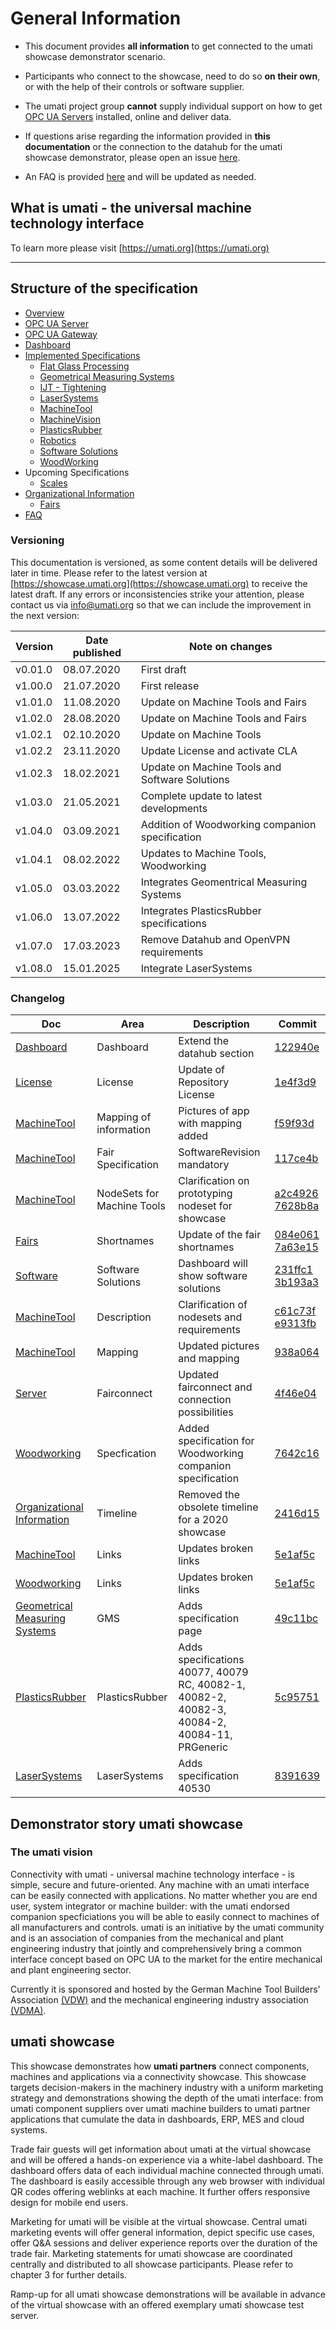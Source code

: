 # General Information

- This document provides **all information** to get connected to the umati showcase demonstrator scenario.
- Participants who connect to the showcase, need to do so **on their own**, or with the help of their controls or software supplier.
- The umati project group **cannot** supply individual support on how to get [OPC UA Servers](Server.md) installed, online and deliver data.
- If questions arise regarding the information provided in **this documentation** or the connection to the datahub for the umati showcase demonstrator, please open an issue [here](https://github.com/umati/Showcase).

- An FAQ is provided [here](FAQ.md) and will be updated as needed.

## What is umati - the universal machine technology interface

To learn more please visit [https://umati.org](https://umati.org)

---

## Structure of the specification

- [Overview](index.md)
- [OPC UA Server](Server.md)
- [OPC UA Gateway](Gateway.md)
- [Dashboard](Dashboard.md)
- [Implemented Specifications](Specs.md)
  - [Flat Glass Processing](Specs/Flatglass.md)
  - [Geometrical Measuring Systems](Specs/GeometricalMeasuringSystems.md)
  - [IJT - Tightening](Specs/WIP.md)
  - [LaserSystems](Specs/Laser.md)
  - [MachineTool](Specs/MachineTool.md)
  - [MachineVision](Specs/WIP.md)
  - [PlasticsRubber](Specs/PlasticsRubber.md)
  - [Robotics](Specs/WIP.md)
  - [Software Solutions](Specs/Software.md)
  - [WoodWorking](Specs/Woodworking.md)
- Upcoming Specifications
  - [Scales](Specs/WIP.md)
- [Organizational Information](Organization.md)
  - [Fairs](Specs/Fairs.md)
- [FAQ](FAQ.md)

### Versioning

This documentation is versioned, as some content details will be delivered later in time. Please refer to the latest version at [https://showcase.umati.org](https://showcase.umati.org) to receive the latest draft. If any errors or inconsistencies strike your attention, please contact us via [info@umati.org](mailto:info@umati.org) so that we can include the improvement in the next version:

| **Version** | **Date published** | **Note on changes**                             |
| ----------- | ------------------ | ----------------------------------------------- |
| v0.01.0     | 08.07.2020         | First draft                                     |
| v1.00.0     | 21.07.2020         | First release                                   |
| v1.01.0     | 11.08.2020         | Update on Machine Tools and Fairs               |
| v1.02.0     | 28.08.2020         | Update on Machine Tools and Fairs               |
| v1.02.1     | 02.10.2020         | Update on Machine Tools                         |
| v1.02.2     | 23.11.2020         | Update License and activate CLA                 |
| v1.02.3     | 18.02.2021         | Update on Machine Tools and Software Solutions  |
| v1.03.0     | 21.05.2021         | Complete update to latest developments          |
| v1.04.0     | 03.09.2021         | Addition of Woodworking companion specification |
| v1.04.1     | 08.02.2022         | Updates to Machine Tools, Woodworking           |
| v1.05.0     | 03.03.2022         | Integrates Geomentrical Measuring Systems       |
| v1.06.0     | 13.07.2022         | Integrates PlasticsRubber specifications        |
| v1.07.0     | 17.03.2023         | Remove Datahub and OpenVPN requirements         |
| v1.08.0     | 15.01.2025         | Integrate LaserSystems                          |

### Changelog

| Doc                                                                   | Area                       | Description                                                                                  | Commit                                                                                                                                                                                             |
| --------------------------------------------------------------------- | -------------------------- | -------------------------------------------------------------------------------------------- | -------------------------------------------------------------------------------------------------------------------------------------------------------------------------------------------------- |
| [Dashboard](Dashboard.md)                                             | Dashboard                  | Extend the datahub section                                                                   | [122940e](https://github.com/umati/Showcase/commit/122940ebdd091251cbe5a028c3ffe719b5b6ec63)                                                                                                       |
| [License](LICENSE)                                                    | License                    | Update of Repository License                                                                 | [1e4f3d9](https://github.com/umati/Showcase/commit/1e4f3d934e4e4420554d0509fff11ba4f853e2f3)                                                                                                       |
| [MachineTool](Specs/MachineTool.md)                                   | Mapping of information     | Pictures of app with mapping added                                                           | [f59f93d](https://github.com/umati/Showcase/commit/f59f93dc4eda4bdf4bf00efc53f8560bc6108b35)                                                                                                       |
| [MachineTool](Specs/MachineTool.md)                                   | Fair Specification         | SoftwareRevision mandatory                                                                   | [117ce4b](https://github.com/umati/Showcase/pull/16/commits/117ce4bde7a57574de1240e76d2d3aa1160bd517)                                                                                              |
| [MachineTool](Specs/MachineTool.md)                                   | NodeSets for Machine Tools | Clarification on prototyping nodeset for showcase                                            | [a2c4926](https://github.com/umati/Showcase/commit/a2c49264ca66caf6813de1ad8a5706d83ec3aa46) [7628b8a](https://github.com/umati/Showcase/commit/7628b8af38c41da2e01dac70f3d8f8be44f8949c)          |
| [Fairs](Specs/Fairs.md)                                               | Shortnames                 | Update of the fair shortnames                                                                | [084e061](https://github.com/umati/Showcase/commit/084e0611be0bf4618e17c07260dd24d397e31ce0) [7a63e15](https://github.com/umati/Showcase/pull/16/commits/7a63e15d3e0fe691630e07814ad9e82dfe2f92b0) |
| [Software](Specs/Software.md)                                         | Software Solutions         | Dashboard will show software solutions                                                       | [231ffc1](https://github.com/umati/Showcase/commit/231ffc1089b60020570286e095011defcee29b3b) [3b193a3](https://github.com/umati/Showcase/commit/3b193a34d1e64d3e93153023345073ae70e97423)          |
| [MachineTool](Specs/MachineTool.md)                                   | Description                | Clarification of nodesets and requirements                                                   | [c61c73f](https://github.com/umati/Showcase/commit/c61c73fa74b17dce58fd7c938f9992746dbf688d) [e9313fb](https://github.com/umati/Showcase/commit/e9313fb65cd264aee6c256a43e3fd758b737c449)          |
| [MachineTool](Specs/MachineTool.md)                                   | Mapping                    | Updated pictures and mapping                                                                 | [938a064](https://github.com/umati/Showcase/commit/938a0645771e879ca7cb5ab79be7706b0d4267d4)                                                                                                       |
| [Server](Server.md)                                                   | Fairconnect                | Updated fairconnect and connection possibilities                                             | [4f46e04](https://github.com/umati/Showcase/commit/4f46e04431582ccbd1c6714cbd018255e1d09262)                                                                                                       |
| [Woodworking](Specs/Woodworking.md)                                   | Specfication               | Added specification for Woodworking companion specification                                  | [7642c16](https://github.com/umati/Showcase/commit/7642c16db5f13a44fa8862483a8af8cd43fb43ec)                                                                                                       |
| [Organizational Information](Organization.md)                         | Timeline                   | Removed the obsolete timeline for a 2020 showcase                                            | [2416d15](https://github.com/umati/Showcase/commit/2416d1569cc43267d86530a934dcab267833d7fb)                                                                                                       |
| [MachineTool](Specs/MachineTool.md)                                   | Links                      | Updates broken links                                                                         | [5e1af5c](https://github.com/umati/Showcase/commit/5e1af5ce1649addc68d87b87dd1323806a9194e3)                                                                                                       |
| [Woodworking](Specs/Woodworking.md)                                   | Links                      | Updates broken links                                                                         | [5e1af5c](https://github.com/umati/Showcase/commit/5e1af5ce1649addc68d87b87dd1323806a9194e3)                                                                                                       |
| [Geometrical Measuring Systems](Specs/GeometricalMeasuringSystems.md) | GMS                        | Adds specification page                                                                      | [49c11bc](https://github.com/umati/Showcase/commit/49c11bc70113b8ceb4ea718e8cef5e27dd9ec5ff)                                                                                                       |
| [PlasticsRubber](Specs/PlasticsRubber.md)                             | PlasticsRubber             | Adds specifications 40077, 40079 RC, 40082-1, 40082-2, 40082-3, 40084-2, 40084-11, PRGeneric | [5c95751](https://github.com/umati/Showcase/commit/5c95751e6a9220ed2fdda5f030d841a8b22e944b)                                                                                                       |
| [LaserSystems](Specs/Laser.md)                                        | LaserSystems               | Adds specification 40530                                                                     | [8391639](https://github.com/umati/Showcase/commit/839163922925d93c733563f6c99b133f2ccc120c)                                                                                                       |

## Demonstrator story umati showcase

### The umati vision

Connectivity with umati - universal machine technology interface - is simple, secure and future-oriented. Any machine with an umati interface can be easily connected with applications.
No matter whether you are end user, system integrator or machine builder: with the umati endorsed companion specficiations you will be able to easily connect to machines of all manufacturers and controls.
umati is an initiative by the umati community and is an association of companies from the mechanical and plant engineering industry that jointly and comprehensively bring a common interface concept based on OPC UA to the market for the entire mechanical and plant engineering sector.

Currently it is sponsored and hosted by the German Machine Tool Builders' Association [(VDW)](https://vdw.de) and the mechanical engineering industry association [(VDMA)](https://vdma.org).

## umati showcase

This showcase demonstrates how **umati partners** connect components, machines and applications via a connectivity showcase.
This showcase targets decision-makers in the machinery industry with a uniform marketing strategy and demonstrations showing the depth of the umati interface: from umati component suppliers over umati machine builders to umati partner applications that cumulate the data in dashboards, ERP, MES and cloud systems.

Trade fair guests will get information about umati at the virtual showcase and will be offered a hands-on experience via a white-label dashboard. The dashboard offers data of each individual machine connected through umati. The dashboard is easily accessible through any web browser with individual QR codes offering weblinks at each machine. It further offers responsive design for mobile end users.

Marketing for umati will be visible at the virtual showcase. Central umati marketing events will offer general information, depict specific use cases, offer Q&amp;A sessions and deliver experience reports over the duration of the trade fair. Marketing statements for umati showcase are coordinated centrally and distributed to all showcase participants. Please refer to chapter 3 for further details.

Ramp-up for all umati showcase demonstrations will be available in advance of the virtual showcase with an offered exemplary umati showcase test server.
